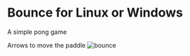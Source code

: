 # Bounce for Linux or Windows
A simple pong game

Arrows to move the paddle
![bounce](https://user-images.githubusercontent.com/61402409/77248032-a2961500-6c36-11ea-8077-68c27597697e.png)
